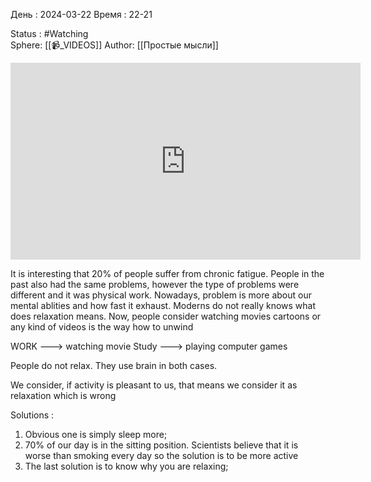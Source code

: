 
День : 2024-03-22 
Время : 22-21

Status : #Watching  
Sphere: [[📹_VIDEOS]]
Author: [[Простые мысли]]
<iframe width="560" height="315" src="https://www.youtube.com/embed/I_bd4r9dj2c?si=26dlhMCV2xwn-OMz" title="YouTube video player" frameborder="0" allow="accelerometer; autoplay; clipboard-write; encrypted-media; gyroscope; picture-in-picture; web-share" allowfullscreen></iframe>

It is interesting that 20% of people suffer from chronic fatigue. People in the past also had the same problems, however the type of problems were different and it was physical work. Nowadays, problem is  more about our mental ablities and how fast it exhaust.
Moderns do not really knows what does relaxation means. Now, people consider watching movies cartoons or any kind  of videos is the way how to unwind

WORK ---> watching movie
Study  ---> playing computer games

People do not relax. They use brain in both cases.

We consider, if activity is pleasant to us, that means we consider it as relaxation which is wrong


Solutions :
1) Obvious one is simply sleep more;
2) 70% of our day is in the sitting position. Scientists believe that it is worse than smoking every day so the solution is to be more active
3) The last solution is to know why you are relaxing;





